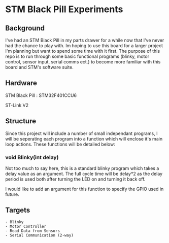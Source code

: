 # STM Black Pill Experiments

## Background

I've had an STM Black Pill in my parts drawer for a while now that I've never had the chance to play with. Im hoping to use this board for a larger project I'm planning but want to spend some time with it first. The purpose of this repo is to run through some basic functional programs (blinky, motor control, sensor input, serial comms ect.) to become more familiar with this board and STM's software suite.

## Hardware

STM Black Pill : STM32F401CCU6

ST-Link V2

## Structure

Since this project will include a number of small independant programs, I will be seperating each program into a function which will enclose it's main loop actions. These functions will be detailed below:

### void Blinky(int delay)

Not too much to say here, this is a standard blinky program which takes a delay value as an argument. The full cycle time will be delay*2 as the delay period is used both after turning the LED on and turning it back off.

I would like to add an argument for this function to specify the GPIO used in future.

## Targets

    - Blinky 
    - Motor Controller
    - Read Data from Sensors
    - Serial Communication (2-way)

